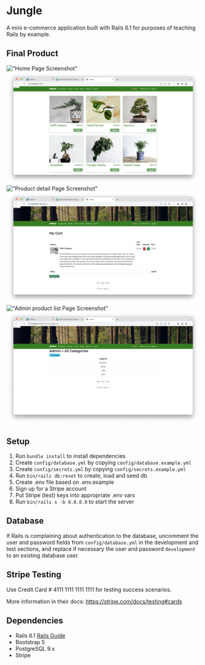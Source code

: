 # Jungle

A mini e-commerce application built with Rails 6.1 for purposes of teaching Rails by example.

## Final Product

!["Home Page Screenshot"](https://github.com/patelheta/jungle/blob/master/docs/Home.png)
!["Product list Page Screenshot"](https://github.com/patelheta/jungle/blob/master/docs/Product_list.png)
!["Product detail Page Screenshot"](https://github.com/patelheta/jungle/blob/master/docs/Product_detail.png)
!["My cart Page Screenshot"](https://github.com/patelheta/jungle/blob/master/docs/My_cart.png)
!["Admin product list Page Screenshot"](https://github.com/patelheta/jungle/blob/master/docs/Admin_product_list.png)
!["Admin categories Page Screenshot"](https://github.com/patelheta/jungle/blob/master/docs/Admin_categories.png)

## Setup

1. Run `bundle install` to install dependencies
2. Create `config/database.yml` by copying `config/database.example.yml`
3. Create `config/secrets.yml` by copying `config/secrets.example.yml`
4. Run `bin/rails db:reset` to create, load and seed db
5. Create .env file based on .env.example
6. Sign up for a Stripe account
7. Put Stripe (test) keys into appropriate .env vars
8. Run `bin/rails s -b 0.0.0.0` to start the server

## Database

If Rails is complaining about authentication to the database, uncomment the user and password fields from `config/database.yml` in the development and test sections, and replace if necessary the user and password `development` to an existing database user.

## Stripe Testing

Use Credit Card # 4111 1111 1111 1111 for testing success scenarios.

More information in their docs: <https://stripe.com/docs/testing#cards>

## Dependencies

- Rails 6.1 [Rails Guide](http://guides.rubyonrails.org/v6.1/)
- Bootstrap 5
- PostgreSQL 9.x
- Stripe
